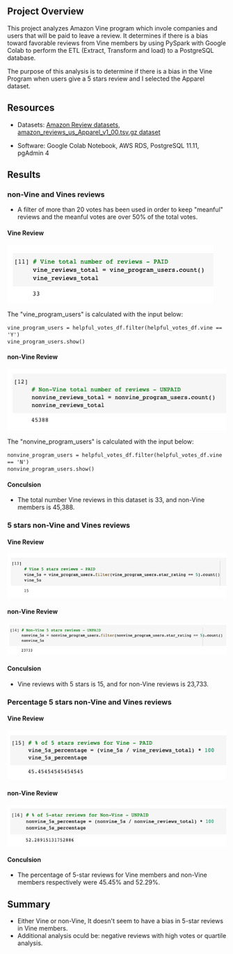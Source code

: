 ## Project Overview

This project analyzes Amazon Vine program which invole companies and users that will be paid to leave a review. It determines if there is a bias toward favorable reviews from Vine members by using PySpark with Google Colab to perform the ETL (Extract, Transform and load) to a PostgreSQL database.

The purpose of this analysis is to determine if there is a bias in the Vine Program when users give a 5 stars review and I selected the Apparel dataset.

## Resources

- Datasets: [Amazon Review datasets](https://s3.amazonaws.com/amazon-reviews-pds/tsv/index.txt), [amazon_reviews_us_Apparel_v1_00.tsv.gz dataset](https://s3.amazonaws.com/amazon-reviews-pds/tsv/amazon_reviews_us_Apparel_v1_00.tsv.gz)

- Software: Google Colab Notebook, AWS RDS, PostgreSQL 11.11, pgAdmin 4

## Results

### non-Vine and Vines reviews

- A filter of more than 20 votes has been used in order to keep "meanful" reviews and the meanful votes are over 50% of the total votes.

#### Vine Review

![preview](img/1.png)

The "vine_program_users" is calculated with the input below:

```
vine_program_users = helpful_votes_df.filter(helpful_votes_df.vine == 'Y')
vine_program_users.show()
```

#### non-Vine Review

![preview](img/2.png)

The "nonvine_program_users" is calculated with the input below:

```
nonvine_program_users = helpful_votes_df.filter(helpful_votes_df.vine == 'N')
nonvine_program_users.show()
```

#### Conculsion

- The total number Vine reviews in this dataset is 33, and non-Vine members is 45,388.

### 5 stars non-Vine and Vines reviews

#### Vine Review

![preview](img/3.png)

#### non-Vine Review

![preview](img/4.png)

#### Conculsion

- Vine reviews with 5 stars is 15, and for non-Vine reviews is 23,733.

### Percentage 5 stars non-Vine and Vines reviews

#### Vine Review

![preview](img/5.png)

#### non-Vine Review

![preview](img/6.png)

#### Conculsion

- The percentage of 5-star reviews for Vine members and non-Vine members respectively were 45.45% and 52.29%.

## Summary

- Either Vine or non-Vine, It doesn't seem to have a bias in 5-star reviews in Vine members.
- Additional analysis oculd be: negative reviews with high votes or quartile analysis.
